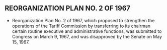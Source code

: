 ## **REORGANIZATION PLAN NO. 2 OF 1967**
* Reorganization Plan No. 2 of 1967, which proposed to strengthen the operations of the Tariff Commission by transferring to its chairman certain routine executive and administrative functions, was submitted to Congress on March 9, 1967, and was disapproved by the Senate on May 15, 1967.
